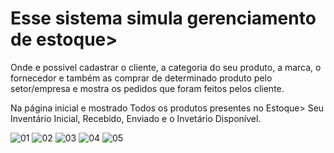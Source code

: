 # Esse sistema simula gerenciamento de estoque>
Onde e possivel cadastrar o cliente, a categoria do seu produto, a marca, o fornecedor e também as comprar de determinado produto pelo setor/empresa e mostra os pedidos que foram feitos pelos cliente. 

Na página inicial e mostrado Todos os produtos presentes no Estoque> Seu Inventário Inicial, Recebido, Enviado e o Invetário Disponível.

![01](https://github.com/user-attachments/assets/774250a5-8bd8-4f56-b8ff-6e0406b410e2)
![02](https://github.com/user-attachments/assets/b583e3ae-7ff6-4146-813f-95923de57496)
![03](https://github.com/user-attachments/assets/d34f1884-2fa6-41ee-ba6b-cdadddd784cb)
![04](https://github.com/user-attachments/assets/424d163e-9e3b-4c50-b5e1-45ed3ea76acb)
![05](https://github.com/user-attachments/assets/9080a133-6ff1-4c01-8f73-e8270911797c)
